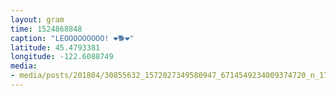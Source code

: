```yaml
---
layout: gram
time: 1524868848
caption: "LEOOOOOOOOO! ❤️🐕❤️"
latitude: 45.4793381
longitude: -122.6088749
media:
- media/posts/201804/30855632_1572027349580947_6714549234009374720_n_17922255247092667.jpg
---
```

